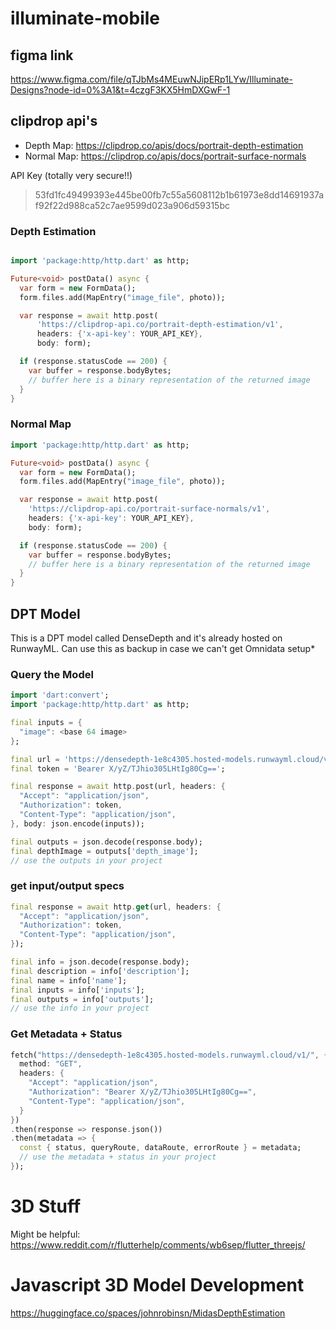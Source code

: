 # illuminate-mobile

## figma link
https://www.figma.com/file/qTJbMs4MEuwNJipERp1LYw/Illuminate-Designs?node-id=0%3A1&t=4czgF3KX5HmDXGwF-1

## clipdrop api's

* Depth Map: https://clipdrop.co/apis/docs/portrait-depth-estimation
* Normal Map: https://clipdrop.co/apis/docs/portrait-surface-normals

API Key (totally very secure!!)

> 53fd1fc49499393e445be00fb7c55a5608112b1b61973e8dd14691937af92f22d988ca52c7ae9599d023a906d59315bc

### Depth Estimation
```dart

import 'package:http/http.dart' as http;

Future<void> postData() async {
  var form = new FormData();
  form.files.add(MapEntry("image_file", photo));

  var response = await http.post(
      'https://clipdrop-api.co/portrait-depth-estimation/v1',
      headers: {'x-api-key': YOUR_API_KEY},
      body: form);

  if (response.statusCode == 200) {
    var buffer = response.bodyBytes;
    // buffer here is a binary representation of the returned image
  }
}
```
### Normal Map

```dart
import 'package:http/http.dart' as http;

Future<void> postData() async {
  var form = new FormData();
  form.files.add(MapEntry("image_file", photo));

  var response = await http.post(
    'https://clipdrop-api.co/portrait-surface-normals/v1',
    headers: {'x-api-key': YOUR_API_KEY},
    body: form);

  if (response.statusCode == 200) {
    var buffer = response.bodyBytes;
    // buffer here is a binary representation of the returned image
  }
}
```

## DPT Model

This is a DPT model called DenseDepth and it's already hosted on RunwayML. Can use this as backup in case we can't get Omnidata setup*

### Query the Model
```dart
import 'dart:convert';
import 'package:http/http.dart' as http;

final inputs = {
  "image": <base 64 image>
};

final url = 'https://densedepth-1e8c4305.hosted-models.runwayml.cloud/v1/query';
final token = 'Bearer X/yZ/TJhio305LHtIg80Cg==';

final response = await http.post(url, headers: {
  "Accept": "application/json",
  "Authorization": token,
  "Content-Type": "application/json",
}, body: json.encode(inputs));

final outputs = json.decode(response.body);
final depthImage = outputs['depth_image'];
// use the outputs in your project
```

### get input/output specs

```dart
final response = await http.get(url, headers: {
  "Accept": "application/json",
  "Authorization": token,
  "Content-Type": "application/json",
});

final info = json.decode(response.body);
final description = info['description'];
final name = info['name'];
final inputs = info['inputs'];
final outputs = info['outputs'];
// use the info in your project
```

### Get Metadata + Status

```dart
fetch("https://densedepth-1e8c4305.hosted-models.runwayml.cloud/v1/", {
  method: "GET",
  headers: {
    "Accept": "application/json",
    "Authorization": "Bearer X/yZ/TJhio305LHtIg80Cg==",
    "Content-Type": "application/json",
  }
})
.then(response => response.json())
.then(metadata => {
  const { status, queryRoute, dataRoute, errorRoute } = metadata;
  // use the metadata + status in your project
});
```


# 3D Stuff
Might be helpful: https://www.reddit.com/r/flutterhelp/comments/wb6sep/flutter_threejs/

# Javascript 3D Model Development
https://huggingface.co/spaces/johnrobinsn/MidasDepthEstimation
